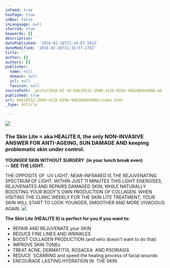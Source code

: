 ```yaml
---
inFeed: true
hasPage: true
inNav: false
inLanguage: null
starred: true
keywords: []
description: ''
datePublished: '2016-02-16T21:34:07.591Z'
dateModified: '2016-02-16T21:33:57.270Z'
title: ''
author: []
authors: []
publisher:
  name: null
  domain: null
  url: null
  favicon: null
sourcePath: _posts/2016-02-16-8de3d532-2b09-411b-b59e-9db260de940b.md
published: true
url: 8de3d532-2b09-411b-b59e-9db260de940b/index.html
_type: Article

---
```

![](https://the-grid-user-content.s3-us-west-2.amazonaws.com/59f192dc-6f9e-44fd-9f30-69bdedae9a30.jpg)

### The Skin Lite = aka HEALITE II,                                           the only NON-INVASIVE ANSWER                              FOR ANTI-AGEING,                                                               SUN DAMAGE AND                                                          keeping problematic skin under control.

****YOUNGER SKIN WITHOUT SURGERY  (in your lunch break even)  
-- SEE THE LIGHT.****

THE OPPOSITE OF  UV LIGHT, NEAR-INFRARED IS THE REJUVENATING SPECTRUM OF LIGHT. WITHIN JUST 11 MINUTES THIS LIGHT ENERGISES, REJUVENATES AND REPAIRS DAMAGED SKIN, WHILE NATURALLY BOOSTING YOUR BODY'S OWN PRODUCTION OF COLLAGEN. WHEN VISITING THE CLINIC WEEKLY FOR THE SKIN LITE TREATMENT, YOUR SKIN WILL START TO LOOK YOUNGER, SMOOTHER AND MORE VIVACIOUS AGAIN.
![](https://the-grid-user-content.s3-us-west-2.amazonaws.com/8d5a9eb8-1f40-49a0-8138-a9cf3a8296fc.png)

**The Skin Lite (HEALITE II) is perfect for you if you want to:**

* REPAIR AND REJUVENATE  your SKIN
* REDUCE FINE LINES AND WRINKLES 
* BOOST COLLAGEN PRODUCTION (and who doesn't want to do that)
* IMPROVE SKIN TONEs 
* TREAT ACNE, DERMATITIS, ROSACEA  AND PSORIASIS
* REDUCE  SCARRING and speed the healing process of facial wounds
* ENCOURAGE LASTING HYDRATION IN  THE SKIN